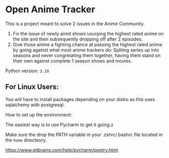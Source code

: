 # Open Anime Tracker

This is a project meant to solve 2 issues in the Anime Community.
1. Fix the issue of newly aired shows usurping the highest rated anime on the site and then subsequently dropping off after 2 episodes.
2. Give those anime a fighting chance at passing the highest rated anime by going against what most anime trackers do: Spliting series up into seasons and never congretating them together, having them stand on their own against complete 1 season shows and movies.

Python version: ```3.10```
## For Linux Users:
You will have to install packages depending on your distro as this uses sqlalchemy with postgresql.

How to set up the environment:

The easiest way is to use Pycharm to get it going.z

Make sure the drop the PATH variable in your .zshrc/.bashrc file located in the ```home``` directeory.

https://www.jetbrains.com/help/pycharm/poetry.html